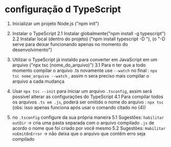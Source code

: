 # configuração d TypeScript

1. Inicializar um projeto Node.js ("npm init")

2. Instalar o TypeScript
   2.1 Instalar globalmente("npm install -g typescript")
   2.2 Instalar local (dentro do projeto) ("npm install typescript -D "), (o "-D serve para deixar funcionando apenas no momento do desenvolvimento")

3. Utilizar o TypeScript já instaldo para converter em JavaScript em um arquivo ("npx tsc (nome_do_arquivo)")
   3.1 Para n ter que a todo momento compilar o arquivo .ts novamente use `--watch` no final : `npx tsc nome_arquivo --watch` , assim n sera preciso mais compilar o arquivo a cada mudança

4. Usar `npx tsc --init` para iniciar um arquivo `.tsconfig`, assim será possivel alterar as configurações do TypeScript
   4.1 Para compilar todos os arquivos `.ts em .js`, poderá ser omitido o nome do arquivo : `npx tsc` (obs: isso apenas funciona após usar o comando citado no (4))

5. no `.tsconfig` configure da sua própria maneira
   5.1 Sugestões: `habilitar outDir` -> cria uma pasta separada com o arquivo compilado `.js` de acordo o nome que foi criado por você mesmo
   5.2 Sugestões: `Habilitar noEmitOnError` -> não deixa que o arquivo que contêm erro seja compilado
